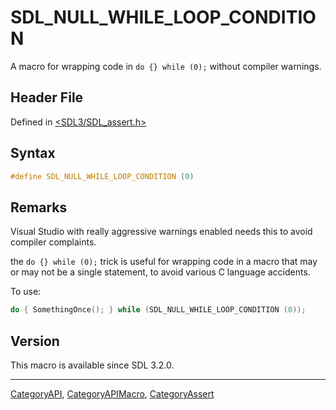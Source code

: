 # SDL_NULL_WHILE_LOOP_CONDITION

A macro for wrapping code in `do {} while (0);` without compiler warnings.

## Header File

Defined in [<SDL3/SDL_assert.h>](https://github.com/libsdl-org/SDL/blob/main/include/SDL3/SDL_assert.h)

## Syntax

```c
#define SDL_NULL_WHILE_LOOP_CONDITION (0)
```

## Remarks

Visual Studio with really aggressive warnings enabled needs this to avoid
compiler complaints.

the `do {} while (0);` trick is useful for wrapping code in a macro that
may or may not be a single statement, to avoid various C language
accidents.

To use:

```c
do { SomethingOnce(); } while (SDL_NULL_WHILE_LOOP_CONDITION (0));
```

## Version

This macro is available since SDL 3.2.0.

----
[CategoryAPI](CategoryAPI), [CategoryAPIMacro](CategoryAPIMacro), [CategoryAssert](CategoryAssert)

